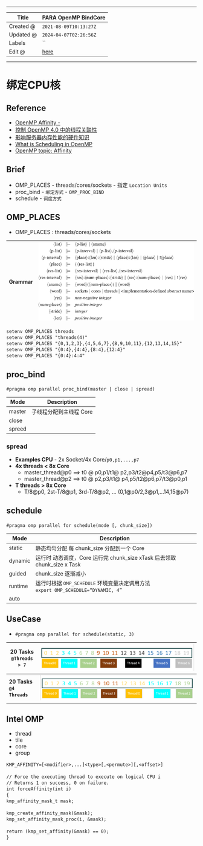 -----

| Title     | PARA OpenMP BindCore                              |
| --------- | ------------------------------------------------- |
| Created @ | `2021-08-09T10:13:27Z`                            |
| Updated @ | `2024-04-07T02:26:56Z`                            |
| Labels    | \`\`                                              |
| Edit @    | [here](https://github.com/junxnone/opt/issues/27) |

-----

# 绑定CPU核

## Reference

  - [OpenMP Affinity -
    ](https://www.openmp.org/wp-content/uploads/openmp-examples-4.5.0.pdf)
  - [控制 OpenMP 4.0
    中的线程关联性](https://docs.oracle.com/cd/E57201_01/html/E58572/gpdpg.html#scrolltoc)
  - [影响服务器内存性能的硬件知识](https://decodezp.github.io/2018/12/13/quickwords5-server-memory/)
  - [What is Scheduling in
    OpenMP](https://610yilingliu.github.io/2020/07/15/ScheduleinOpenMP/)
  - [OpenMP topic:
    Affinity](https://pages.tacc.utexas.edu/~eijkhout/pcse/html/omp-affinity.html)

## Brief

  - OMP\_PLACES - threads/cores/sockets - 指定 `Location Units`
  - proc\_bind - `绑定方式` - `OMP_PROC_BIND`
  - schedule - `调度方式`

## OMP\_PLACES

  - OMP\_PLACES : threads/cores/sockets

| Grammar | ![image](media/0516b1cf6b7fb0f2e8020cec56c51fc4e6d2e1a4.png) |
| ------- | ------------------------------------------------------------ |

    setenv OMP_PLACES threads 
    setenv OMP_PLACES "threads(4)" 
    setenv OMP_PLACES "{0,1,2,3},{4,5,6,7},{8,9,10,11},{12,13,14,15}" 
    setenv OMP_PLACES "{0:4},{4:4},{8:4},{12:4}" 
    setenv OMP_PLACES "{0:4}:4:4"

## proc\_bind

``` 
#pragma omp parallel proc_bind(master | close | spread) 
```

| Mode   | Description    |
| ------ | -------------- |
| master | 子线程分配到主线程 Core |
| close  |                |
| spreed |                |

### spread

  - **Examples CPU** - 2x Socket/4x Core/`p0,p1,...,p7`
  - **4x threads \< 8x Core**
      - master\_thread@p0 ==\> t0 @ p0,p1/t1@ p2,p3/t2@p4,p5/t3@p6,p7
      - master\_thread@p2 ==\> t0 @ p2,p3/t1@ p4,p5/t2@p6,p7/t3@p0,p1
  - **T threads \> 8x Core**
      - T/8@p0, 2st-T/8@p1, 3rd-T/8@p2, ... (0,1@p0/2,3@p1,...14,15@p7)

## schedule

    #pragma omp parallel for schedule(mode [, chunk_size])

| Mode    | Description                                                            |
| ------- | ---------------------------------------------------------------------- |
| static  | 静态均匀分配 每 chunk\_size 分配到一个 Core                                        |
| dynamic | 运行时 动态调度，Core 运行完 chunk\_size xTask 后去领取 chunk\_size x Task            |
| guided  | chunk\_size 逐渐减小                                                       |
| runtime | 运行时根据 `OMP_SCHEDULE` 环境变量决定调用方法<br> `export OMP_SCHEDULE=“DYNAMIC, 4”` |
| auto    |                                                                        |

## UseCase

  - `#pragma omp parallel for schedule(static, 3)`

| 20 Tasks<br> `@Threads > 7`   | ![image](media/ea47d04ee77641cd91f1c256f0f15668f0a81293.png) |
| ----------------------------- | ------------------------------------------------------------ |
| **20 Tasks <br>`@4 Threads`** | ![image](media/58b4031ada6cff67cd79c8773e7bb09be1ebb7ad.png) |

## Intel OMP

  - thread
  - tile
  - core
  - group

<!-- end list -->

    KMP_AFFINITY=[<modifier>,...]<type>[,<permute>][,<offset>]

    // Force the executing thread to execute on logical CPU i
    // Returns 1 on success, 0 on failure.
    int forceAffinity(int i)
    {
    kmp_affinity_mask_t mask;
    
    kmp_create_affinity_mask(&mask); 
    kmp_set_affinity_mask_proc(i, &mask); 
        
    return (kmp_set_affinity(&mask) == 0); 
    }

